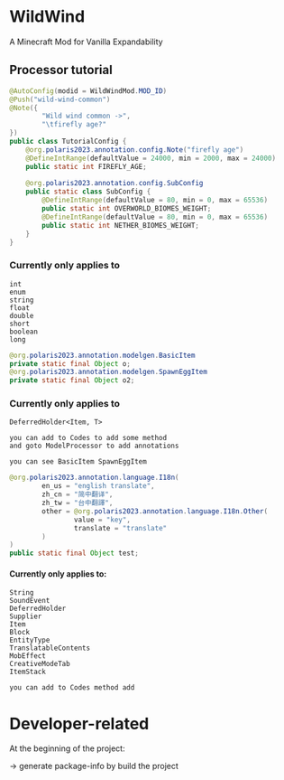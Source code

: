 # WildWind
A Minecraft Mod for Vanilla Expandability

## Processor tutorial


```java
@AutoConfig(modid = WildWindMod.MOD_ID)
@Push("wild-wind-common")
@Note({
        "Wild wind common ->",
        "\tfirefly age?"
})
public class TutorialConfig {
    @org.polaris2023.annotation.config.Note("firefly age")
    @DefineIntRange(defaultValue = 24000, min = 2000, max = 24000)
    public static int FIREFLY_AGE;
    
    @org.polaris2023.annotation.config.SubConfig
    public static class SubConfig {
        @DefineIntRange(defaultValue = 80, min = 0, max = 65536)
        public static int OVERWORLD_BIOMES_WEIGHT;
        @DefineIntRange(defaultValue = 80, min = 0, max = 65536)
        public static int NETHER_BIOMES_WEIGHT;
    }
}
```

### Currently only applies to
    int
    enum
    string
    float
    double
    short
    boolean
    long

```java
@org.polaris2023.annotation.modelgen.BasicItem
private static final Object o;
@org.polaris2023.annotation.modelgen.SpawnEggItem
private static final Object o2;
```

### Currently only applies to
    DeferredHolder<Item, T>

    you can add to Codes to add some method
    and goto ModelProcessor to add annotations

    you can see BasicItem SpawnEggItem

```java
@org.polaris2023.annotation.language.I18n(
        en_us = "english translate",
        zh_cn = "简中翻译",
        zh_tw = "台中翻譯",
        other = @org.polaris2023.annotation.language.I18n.Other(
                value = "key",
                translate = "translate"
        )
)
public static final Object test;
```
#### Currently only applies to:
    String
    SoundEvent
    DeferredHolder
    Supplier
    Item
    Block
    EntityType
    TranslatableContents
    MobEffect
    CreativeModeTab
    ItemStack
    
    you can add to Codes method add

# Developer-related
At the beginning of the project:

-> generate package-info by build the project
